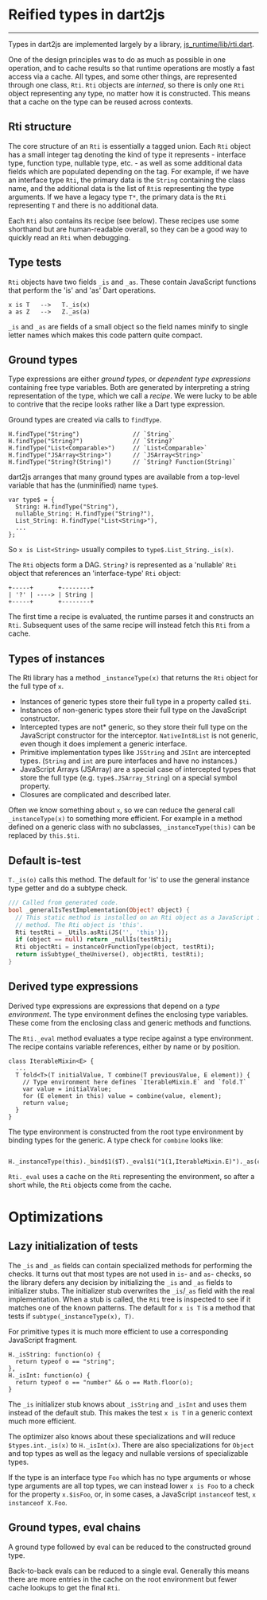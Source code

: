 # Reified types in dart2js

--------------------------------------------------------------------------------

Types in dart2js are implemented largely by a library,
[js_runtime/lib/rti.dart](https://github.com/dart-lang/sdk/blob/master/sdk/lib/_internal/js_runtime/lib/rti.dart).

One of the design principles was to do as much as possible in one operation, and
to cache results so that runtime operations are mostly a fast access via a cache.
All types, and some other things, are represented through one class, `Rti`.
`Rti` objects are _interned_, so there is only one `Rti` object representing any type, no matter how it is constructed.
This means that a cache on the type can be reused across contexts.

## Rti structure

The core structure of an `Rti` is essentially a tagged union. Each `Rti` object has a small integer tag denoting the kind of type it represents - interface type, function type, nullable type, etc. - as well as some additional data fields which are populated depending on the tag. For example, if we have an interface type `Rti`, the primary data is the `String` containing the class name, and the additional data is the list of `Rti`s representing the type arguments. If we have a legacy type `T*`, the primary data is the `Rti` representing `T` and there is no additional data.

Each `Rti` also contains its recipe (see below). These recipes use some shorthand but are human-readable overall, so they can be a good way to quickly read an `Rti` when debugging.

## Type tests

`Rti` objects have two fields `_is` and `_as`.
These contain JavaScript functions that perform the 'is' and 'as' Dart operations.

    x is T   -->   T._is(x)
    a as Z   -->   Z._as(a)

`_is` and `_as` are fields of a small object so the field names minify to single letter names which makes this code pattern quite compact.

## Ground types

Type expressions are either _ground types_, or _dependent type expressions_ containing free type variables.
Both are generated by interpreting a string representation of the type, which we call a _recipe_.
We were lucky to be able to contrive that the recipe looks rather like a Dart type expression.

Ground types are created via calls to `findType`.

    H.findType("String")               // `String`
    H.findType("String?")              // `String?`
    H.findType("List<Comparable>")     // `List<Comparable>`
    H.findType("JSArray<String>")      // `JSArray<String>`
    H.findType("String?(String)")      // `String? Function(String)`

dart2js arranges that many ground types are available from a top-level variable that has the (unminified) name `type$`.

    var type$ = {
      String: H.findType("String"),
      nullable_String: H.findType("String?"),
      List_String: H.findType("List<String>"),
      ...
    };

So `x is List<String>` usually compiles to `type$.List_String._is(x)`.

The `Rti` objects form a DAG. `String?` is represented as a 'nullable' `Rti` object that references an 'interface-type' `Rti` object:

    +-----+       +--------+
    | '?' | ----> | String |
    +-----+       +--------+

The first time a recipe is evaluated, the runtime parses it and constructs an `Rti`. Subsequent uses of the same recipe will instead fetch this `Rti` from a cache.

## Types of instances

The Rti library has a method `_instanceType(x)` that returns the `Rti` object for the full type of `x`.

- Instances of generic types store their full type in a property called `$ti`.
- Instances of non-generic types store their full type on the JavaScript constructor.
- Intercepted types are not* generic, so they store their full type on the JavaScript constructor for the interceptor. `NativeInt8List` is not generic, even though it does implement a generic interface.
- Primitive implementation types like `JSString` and `JSInt` are intercepted types. (`String` and `int` are pure interfaces and have no instances.)
- JavaScript Arrays (JSArray) are a special case of intercepted types that store the full type (e.g. `type$.JSArray_String`) on a special symbol property.
- Closures are complicated and described later.

Often we know something about `x`, so we can reduce the general call `_instanceType(x)` to something more efficient.
For example in a method defined on a generic class with no subclasses, `_instanceType(this)` can be replaced by `this.$ti`.

## Default is-test

`T._is(o)` calls this method. The default for 'is' to use the general instance type getter and do a subtype check.

```dart
/// Called from generated code.
bool _generalIsTestImplementation(Object? object) {
  // This static method is installed on an Rti object as a JavaScript instance
  // method. The Rti object is 'this'.
  Rti testRti = _Utils.asRti(JS('', 'this'));
  if (object == null) return _nullIs(testRti);
  Rti objectRti = instanceOrFunctionType(object, testRti);
  return isSubtype(_theUniverse(), objectRti, testRti);
}

```

## Derived type expressions

Derived type expressions are expressions that depend on a _type environment_.
The type environment defines the enclosing type variables. These come from the enclosing class and generic methods and functions.

The `Rti._eval` method evaluates a type recipe against a type environment.
The recipe contains variable references, either by name or by position.

    class IterableMixin<E> {
      ...
      T fold<T>(T initialValue, T combine(T previousValue, E element)) {
        // Type environment here defines `IterableMixin.E` and `fold.T`
        var value = initialValue;
        for (E element in this) value = combine(value, element);
        return value;
      }
    }

The type environment is constructed from the root type environment by binding types for the generic.
A type check for `combine` looks like:

      H._instanceType(this)._bind$1($T)._eval$1("1(1,IterableMixin.E)")._as(combine);

`Rti._eval` uses a cache on the `Rti` representing the environment, so after a short while, the `Rti` objects come from the cache.

# Optimizations

## Lazy initialization of tests

The `_is` and `_as` fields can contain specialized methods for performing the checks.
It turns out that most types are not used in `is`- and `as`- checks, so the library defers any decision
by initializing the `_is` and `_as` fields to initializer stubs.
The initializer stub overwrites the `_is`/`_as` field with the real implementation.
When a stub is called, the `Rti` tree is inspected to see if it matches one of the known patterns.
The default for `x is T` is a method that tests if `subtype(_instanceType(x), T)`.

For primitive types it is much more efficient to use a corresponding JavaScript fragment.

    H._isString: function(o) {
      return typeof o == "string";
    },
    H._isInt: function(o) {
      return typeof o == "number" && o == Math.floor(o);
    }

The `_is` initializer stub knows about `_isString` and `_isInt` and uses them instead of the default stub.
This makes the test `x is T` in a generic context much more efficient.

The optimizer also knows about these specializations and will reduce `$types.int._is(x)` to `H._isInt(x)`.
There are also specializations for `Object` and top types as well as the legacy and nullable versions of specializable types.

If the type is an interface type `Foo` which has no type arguments or whose type arguments are all top types, we can instead lower `x is Foo` to a check for the property `x.$isFoo`, or, in some cases, a JavaScript `instanceof` test, `x instanceof X.Foo`.

## Ground types, eval chains

A ground type followed by eval can be reduced to the constructed ground type.

Back-to-back evals can be reduced to a single eval.
Generally this means there are more entries in the cache on the root environment but fewer cache lookups to get the final `Rti`.

